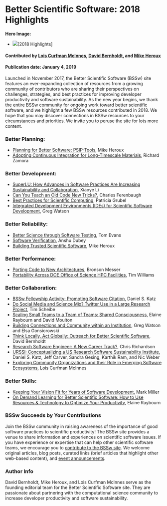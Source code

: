 # Better Scientific Software: 2018 Highlights

**Hero Image:**
- <img src="https://github.com/betterscientificsoftware/images/raw/master/Blog_010219_Mantage.png" />[2018 Highlights]

#### Contributed by [Lois Curfman McInnes](https://github.com/curfman "Lois Curfman McInnes GitHub Profile"), [David Bernholdt](https://github.com/bernhold " David Bernholdt GitHub Profile"), and [Mike Heroux](https://github.com/maherou "Mike Heroux GitHub Profile") 

#### Publication date: January 4, 2019

Launched in November 2017, the Better Scientific Software (BSSw) site features an ever-expanding collection of resources from a growing community of contributors
who are sharing their perspectives on challenges, strategies, and best practices for improving developer productivity and software sustainability.  As the new year begins, we thank the entire BSSw community for ongoing work toward better scientific software, and we highlight a few BSSw resources contributed in 2018.   We hope that you may discover connections in BSSw resources to your circumstances and priorities.  We invite you to peruse the site for lots more content.

### Better Planning:
- [Planning for Better Software: PSIP-Tools](https://bssw.io/items/planning-for-better-software-psip-tools), Mike Heroux
- [Adopting Continuous Integration for Long-Timescale Materials](https://bssw.io/blog_posts/adopting-continuous-integration-for-long-timescale-materials-simulation), Richard Zamora

### Better Development:
- [SuperLU: How Advances in Software Practices Are Increasing Sustainability and Collaboration](https://bssw.io/blog_posts/superlu-how-advances-in-software-practices-are-increasing-sustainability-and-collaboration), Xiaoye Li
- [Can You Teach an Old Code New Tricks?](https://bssw.io/blog_posts/can-you-teach-an-old-code-new-tricks), Charles Ferenbaugh
- [Best Practices for Scientific Computing](https://bssw.io/items/best-practices-for-scientific-computing), Patricia Grubel
- [Integrated Development Environments (IDEs) for Scientific Software Development](https://bssw.io/items/integrated-development-environments-ides-for-scientific-software-development), Greg Watson

### Better Reliability:
- [Better Science through Software Testing](https://bssw.io/blog_posts/better-science-through-software-testing), Tom Evans
- [Software Verification](https://bssw.io/blog_posts/software-verification), Anshu Dubey
- [Building Trusted Scientific Software](https://bssw.io/blog_posts/building-trusted-scientific-software), Mike Heroux

### Better Performance:
- [Porting Code to New Architectures](https://bssw.io/blog_posts/porting-codes-to-new-architectures), Bronson Messer
- [Portability Across DOE Office of Science HPC Facilities](https://bssw.io/items/portability-across-doe-office-of-science-hpc-facilities), Tim Williams

### Better Collaboration:
- [BSSw Fellowship Activity: Promoting Software Citation](https://bssw.io/blog_posts/bssw-fellowship-activity-promoting-software-citation), Daniel S. Katz
- [Do Social Media and Science Mix? Twitter Use in a Large Research Project](https://bssw.io/blog_posts/do-social-media-and-science-mix-twitter-use-in-a-large-research-project), Tim Scheibe
- [Scaling Small Teams to a Team of Teams: Shared Consciousness](https://bssw.io/blog_posts/scaling-small-teams-to-a-team-of-teams-shared-consciousness), Elaine Raybourn and David Moulton
- [Building Connections and Community within an Institution](https://bssw.io/blog_posts/building-connections-and-community-within-an-institution), Greg Watson and Elsa Gonsiorowski
- [Think Locally, Act Globally: Outreach for Better Scientific Software](https://bssw.io/blog_posts/think-locally-act-globally-outreach-for-better-scientific-software), David Bernholdt
- [Research Software Engineer: A New Career Track?](https://bssw.io/blog_posts/research-software-engineer-a-new-career-track), Chris Richardson
- [URSSI: Conceptualizing a US Research Software Sustainability Institute](https://bssw.io/blog_posts/urssi-conceptualizing-a-us-research-software-sustainability-institute), Daniel S. Katz, Jeff Carver, Sandra Gesing, Karthik Ram, and Nic Weber
- [Exploring Community Organizations and their Role in Emerging Software Ecosystems](https://bssw.io/items/exploring-community-organizations-and-their-role-in-emerging-software-ecosystems), Lois Curfman McInnes

### Better Skills:
- [Keeping Your Vision Fit for Years of Software Development](https://bssw.io/blog_posts/keeping-your-vision-fit-for-years-of-software-development), Mark Miller
- [On Demand Learning for Better Scientific Software: How to Use Resources & Technology to Optimize Your Productivity](https://bssw.io/blog_posts/on-demand-learning-for-better-scientific-software-how-to-use-resources-technology-to-optimize-your-productivity), Elaine Raybourn 

### BSSw Succeeds by Your Contributions

Join the BSSw community in raising awareness of the importance of good software practices to scientific productivity!  The BSSw site provides a venue to share information and experiences on scientific software issues.   If you have experience or expertise that can help other scientific software teams, we encourage you to [contribute to the BSSw site](https://bssw.io/pages/what-to-contribute-content-for-better-scientific-software).  We welcome original articles, blog posts, curated links (brief articles that highlight other web-based content), and [event announcements](https://bssw.io/events).

### Author Info
David Bernholdt, Mike Heroux, and Lois Curfman McInnes serve as the founding editorial team for the Better Scientific Software site.  They are passionate about partnering with the computational science community to increase developer productivity and software sustainability.

<!---
Publish: yes
RSS Update: 2019-01-04
Categories: collaboration
Topics: projects and organizations
Tags: bssw-article
Level: 2
Prerequisites: default
Aggregate: none
--->

